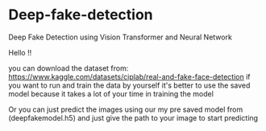 # Deep-fake-detection
Deep Fake Detection using Vision Transformer and Neural Network 

Hello !!

you can download the dataset from:
https://www.kaggle.com/datasets/ciplab/real-and-fake-face-detection
if you want to run and train the data by yourself it's better to use the saved model because it takes a lot of your time in training the model

Or you can just predict the images using our my pre saved model from (deepfakemodel.h5)
and just give the path to your image to start predicting
